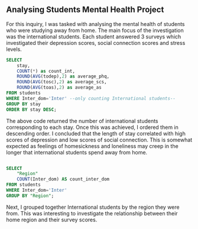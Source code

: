 ## Analysing Students Mental Health Project 

For this inquiry, I was tasked with analysing the mental health of students who were studying away from home. The main focus of the investigation was the international students. Each student answered 3 surveys which investigated their depression scores, social connection scores and stress levels. 

```sql
SELECT
	stay,
	COUNT(*) as count_int,
	ROUND(AVG(todep),2) as average_phq,
	ROUND(AVG(tosc),2) as average_scs,
	ROUND(AVG(toas),2) as average_as
FROM students
WHERE Inter_dom='Inter' --only counting International students--
GROUP BY stay
ORDER BY stay DESC;
```

The above code returned the number of international students corresponding to each stay. Once this was achieved, I ordered them in descending order. I concluded that the length of stay correlated with high scores of depression and low scores of social connection. This is somewhat expected as feelings of homesickness and loneliness may creep in the longer that international students spend away from home. 

```sql

SELECT
	"Region"
	COUNT(Inter_dom) AS count_inter_dom
FROM students
WHERE Inter_dom='Inter'
GROUP BY "Region";

```

Next, I grouped together International students by the region they were from. This was interesting to investigate the relationship between their home region and their survey scores.

